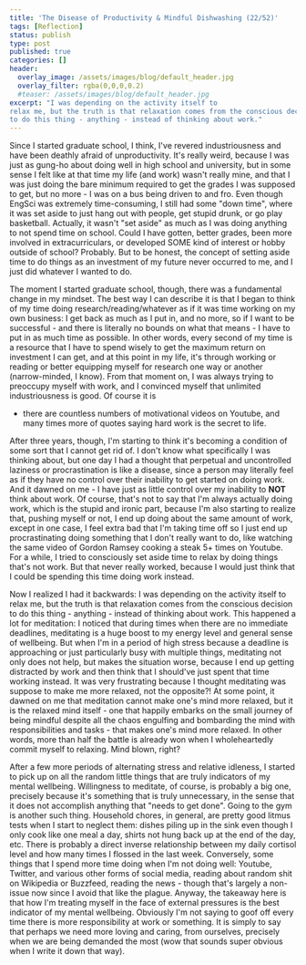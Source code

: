 ```yaml
---
title: 'The Disease of Productivity & Mindful Dishwashing (22/52)'
tags: [Reflection]
status: publish
type: post
published: true
categories: []
header:
  overlay_image: /assets/images/blog/default_header.jpg
  overlay_filter: rgba(0,0,0,0.2)
  #teaser: /assets/images/blog/default_header.jpg
excerpt: "I was depending on the activity itself to
relax me, but the truth is that relaxation comes from the conscious decision
to do this thing - anything - instead of thinking about work."
---
```


Since I started graduate school, I think, I've revered industriousness and
have been deathly afraid of unproductivity. It's really weird, because I was
just as gung-ho about doing well in high school and university, but in some
sense I felt like at that time my life (and work) wasn't really mine, and that
I was just doing the bare minimum required to get the grades I was supposed to
get, but no more - I was on a bus being driven to and fro. Even though EngSci
was extremely time-consuming, I still had some "down time", where it was set
aside to just hang out with people, get stupid drunk, or go play basketball.
Actually, it wasn't "set aside" as much as I was doing anything to not spend
time on school. Could I have gotten, better grades, been more involved in
extracurriculars, or developed SOME kind of interest or hobby outside of
school? Probably. But to be honest, the concept of setting aside time to do
things as an investment of my future never occurred to me, and I just did
whatever I wanted to do.

The moment I started graduate school, though, there was a fundamental change
in my mindset. The best way I can describe it is that I began to think of my
time doing research/reading/whatever as if it was time working on my own
business: I get back as much as I put in, and no more, so if I want to be
successful - and there is literally no bounds on what that means - I have to
put in as much time as possible. In other words, every second of my time is a
resource that I have to spend wisely to get the maximum return on investment I
can get, and at this point in my life, it's through working or reading or
better equipping myself for research one way or another (narrow-minded, I
know). From that moment on, I was always trying to preoccupy myself with work,
and I convinced myself that unlimited industriousness is good. Of course it is
- there are countless numbers of motivational videos on Youtube, and many
times more of quotes saying hard work is the secret to life.

After three years, though, I'm starting to think it's becoming a condition of
some sort that I cannot get rid of. I don't know what specifically I was
thinking about, but one day I had a thought that perpetual and uncontrolled
laziness or procrastination is like a disease, since a person may literally
feel as if they have no control over their inability to get started on doing
work. And it dawned on me - I have just as little control over my inability to
**NOT** think about work. Of course, that's not to say that I'm always
actually doing work, which is the stupid and ironic part, because I'm also
starting to realize that, pushing myself or not, I end up doing about the same
amount of work, except in one case, I feel extra bad that I'm taking time off
so I just end up procrastinating doing something that I don't really want to
do, like watching the same video of Gordon Ramsey cooking a steak 5+ times on
Youtube. For a while, I tried to consciously set aside time to relax by doing
things that's not work. But that never really worked, because I would just
think that I could be spending this time doing work instead.

Now I realized I had it backwards: I was depending on the activity itself to
relax me, but the truth is that relaxation comes from the conscious decision
to do this thing - anything - instead of thinking about work. This happened a
lot for meditation: I noticed that during times when there are no immediate
deadlines, meditating is a huge boost to my energy level and general sense of
wellbeing. But when I'm in a period of high stress because a deadline is
approaching or just particularly busy with multiple things, meditating not
only does not help, but makes the situation worse, because I end up getting
distracted by work and then think that I should've just spent that time
working instead. It was very frustrating because I thought meditating was
suppose to make me more relaxed, not the opposite?! At some point, it dawned
on me that meditation cannot make one's mind more relaxed, but it is the
relaxed mind itself - one that happily embarks on the small journey of being
mindful despite all the chaos engulfing and bombarding the mind with
responsibilities and tasks - that makes one's mind more relaxed. In other
words, more than half the battle is already won when I wholeheartedly commit
myself to relaxing. Mind blown, right?

After a few more periods of alternating stress and relative idleness, I
started to pick up on all the random little things that are truly indicators
of my mental wellbeing. Willingness to meditate, of course, is probably a big
one, precisely because it's something that is truly unnecessary, in the sense
that it does not accomplish anything that "needs to get done". Going to the
gym is another such thing. Household chores, in general, are pretty good
litmus tests when I start to neglect them: dishes piling up in the sink even
though I only cook like one meal a day, shirts not hung back up at the end of
the day, etc. There is probably a direct inverse relationship between my daily
cortisol level and how many times I flossed in the last week. Conversely, some
things that I spend more time doing when I'm not doing well: Youtube, Twitter,
and various other forms of social media, reading about random shit on
Wikipedia or Buzzfeed, reading the news - though that's largely a non-issue
now since I avoid that like the plague. Anyway, the takeaway here is that how
I'm treating myself in the face of external pressures is the best indicator of
my mental wellbeing. Obviously I'm not saying to goof off every time there is
more responsibility at work or something. It is simply to say that perhaps we
need more loving and caring, from ourselves, precisely when we are being
demanded the most (wow that sounds super obvious when I write it down that
way).
